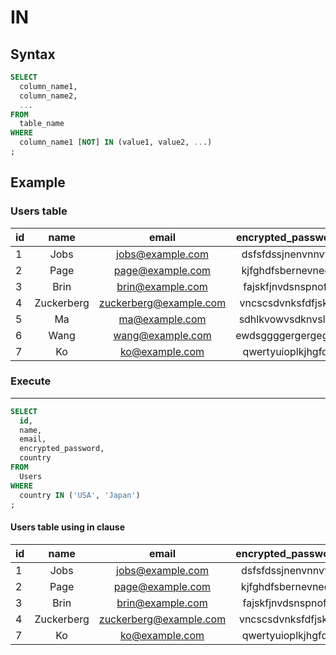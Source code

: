 # IN

## Syntax

```sql
SELECT
  column_name1,
  column_name2,
  ...
FROM
  table_name
WHERE
  column_name1 [NOT] IN (value1, value2, ...)
;
```

## Example

### Users table

| id | name       | email                  | encrypted_password | country |
|:---|:----------:| :---------------------:|:------------------:|:-------:|
| 1  | Jobs       | jobs@example.com       | dsfsfdssjnenvnnvfq | USA     |
| 2  | Page       | page@example.com       | kjfghdfsbernevnedr | USA     |
| 3  | Brin       | brin@example.com       | fajskfjnvdsnspnofe | USA     |
| 4  | Zuckerberg | zuckerberg@example.com | vncscsdvnksfdfjskw | USA     |
| 5  | Ma         | ma@example.com         | sdhlkvowvsdknvslvn | China   |
| 6  | Wang       | wang@example.com       | ewdsggggergergegge | China   |
| 7  | Ko         | ko@example.com         | qwertyuioplkjhgfds | Japan   |

### Execute
---

```sql
SELECT
  id,
  name,
  email,
  encrypted_password,
  country
FROM
  Users
WHERE
  country IN ('USA', 'Japan')
;
```

#### Users table using in clause

| id | name       | email                  | encrypted_password | country |
|:---|:----------:| :---------------------:|:------------------:|:-------:|
| 1  | Jobs       | jobs@example.com       | dsfsfdssjnenvnnvfq | USA     |
| 2  | Page       | page@example.com       | kjfghdfsbernevnedr | USA     |
| 3  | Brin       | brin@example.com       | fajskfjnvdsnspnofe | USA     |
| 4  | Zuckerberg | zuckerberg@example.com | vncscsdvnksfdfjskw | USA     |
| 7  | Ko         | ko@example.com         | qwertyuioplkjhgfds | Japan   |
